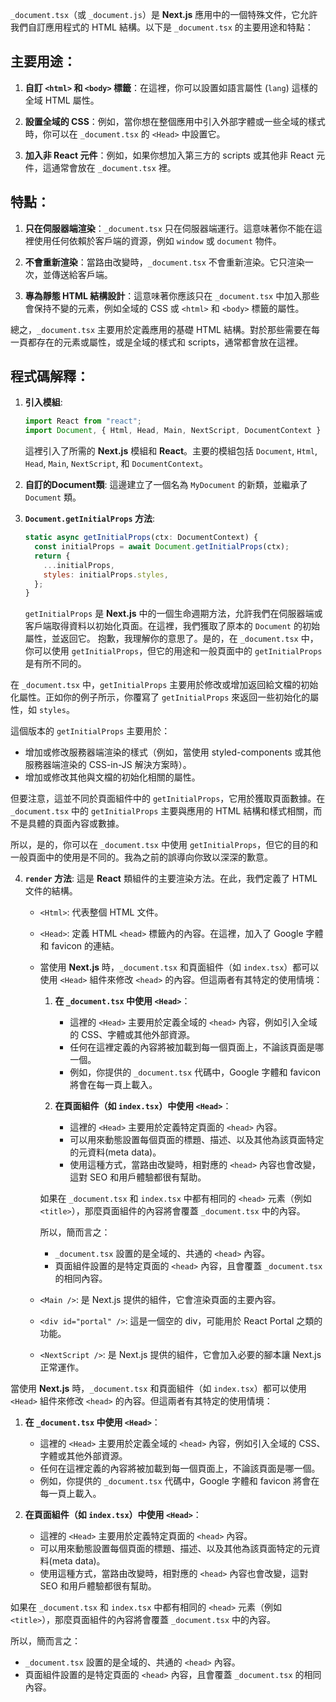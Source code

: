 `_document.tsx`（或 `_document.js`）是 **Next.js** 應用中的一個特殊文件，它允許我們自訂應用程式的 HTML 結構。以下是 `_document.tsx` 的主要用途和特點：

## 主要用途：

1. **自訂 `<html>` 和 `<body>` 標籤**：在這裡，你可以設置如語言屬性 (`lang`) 這樣的全域 HTML 屬性。

2. **設置全域的 CSS**：例如，當你想在整個應用中引入外部字體或一些全域的樣式時，你可以在 `_document.tsx` 的 `<Head>` 中設置它。

3. **加入非 React 元件**：例如，如果你想加入第三方的 scripts 或其他非 React 元件，這通常會放在 `_document.tsx` 裡。

## 特點：

1. **只在伺服器端渲染**：`_document.tsx` 只在伺服器端運行。這意味著你不能在這裡使用任何依賴於客戶端的資源，例如 `window` 或 `document` 物件。

2. **不會重新渲染**：當路由改變時，`_document.tsx` 不會重新渲染。它只渲染一次，並傳送給客戶端。

3. **專為靜態 HTML 結構設計**：這意味著你應該只在 `_document.tsx` 中加入那些會保持不變的元素，例如全域的 CSS 或 `<html>` 和 `<body>` 標籤的屬性。

總之，`_document.tsx` 主要用於定義應用的基礎 HTML 結構。對於那些需要在每一頁都存在的元素或屬性，或是全域的樣式和 scripts，通常都會放在這裡。


## 程式碼解釋：

1. **引入模組**:
   ```jsx
   import React from "react";
   import Document, { Html, Head, Main, NextScript, DocumentContext } from "next/document";
   ```
   這裡引入了所需的 **Next.js** 模組和 **React**。主要的模組包括 `Document`, `Html`, `Head`, `Main`, `NextScript`, 和 `DocumentContext`。

2. **自訂的Document類**:
   這邊建立了一個名為 `MyDocument` 的新類，並繼承了 `Document` 類。

3. **`Document.getInitialProps` 方法**:
   ```jsx
   static async getInitialProps(ctx: DocumentContext) {
     const initialProps = await Document.getInitialProps(ctx);
     return {
       ...initialProps,
       styles: initialProps.styles,
     };
   }
   ```
   `getInitialProps` 是 **Next.js** 中的一個生命週期方法，允許我們在伺服器端或客戶端取得資料以初始化頁面。在這裡，我們獲取了原本的 `Document` 的初始屬性，並返回它。
   抱歉，我理解你的意思了。是的，在 `_document.tsx` 中，你可以使用 `getInitialProps`，但它的用途和一般頁面中的 `getInitialProps` 是有所不同的。

在 `_document.tsx` 中，`getInitialProps` 主要用於修改或增加返回給文檔的初始化屬性。正如你的例子所示，你覆寫了 `getInitialProps` 來返回一些初始化的屬性，如 `styles`。

這個版本的 `getInitialProps` 主要用於：
- 增加或修改服務器端渲染的樣式（例如，當使用 styled-components 或其他服務器端渲染的 CSS-in-JS 解決方案時）。
- 增加或修改其他與文檔的初始化相關的屬性。

但要注意，這並不同於頁面組件中的 `getInitialProps`，它用於獲取頁面數據。在 `_document.tsx` 中的 `getInitialProps` 主要與應用的 HTML 結構和樣式相關，而不是具體的頁面內容或數據。

所以，是的，你可以在 `_document.tsx` 中使用 `getInitialProps`，但它的目的和一般頁面中的使用是不同的。我為之前的誤導向你致以深深的歉意。

4. **`render` 方法**:
   這是 **React** 類組件的主要渲染方法。在此，我們定義了 HTML 文件的結構。

   - `<Html>`: 代表整個 HTML 文件。
   - `<Head>`: 定義 HTML `<head>` 標籤內的內容。在這裡，加入了 Google 字體和 favicon 的連結。
   - 當使用 **Next.js** 時，`_document.tsx` 和頁面組件（如 `index.tsx`）都可以使用 `<Head>` 組件來修改 `<head>` 的內容。但這兩者有其特定的使用情境：
     1. **在 `_document.tsx` 中使用 `<Head>`**：
        - 這裡的 `<Head>` 主要用於定義全域的 `<head>` 內容，例如引入全域的 CSS、字體或其他外部資源。
        - 任何在這裡定義的內容將被加載到每一個頁面上，不論該頁面是哪一個。
        - 例如，你提供的 `_document.tsx` 代碼中，Google 字體和 favicon 將會在每一頁上載入。

     2. **在頁面組件（如 `index.tsx`）中使用 `<Head>`**：
        - 這裡的 `<Head>` 主要用於定義特定頁面的 `<head>` 內容。
        - 可以用來動態設置每個頁面的標題、描述、以及其他為該頁面特定的元資料(meta data)。
        - 使用這種方式，當路由改變時，相對應的 `<head>` 內容也會改變，這對 SEO 和用戶體驗都很有幫助。

     如果在 `_document.tsx` 和 `index.tsx` 中都有相同的 `<head>` 元素（例如 `<title>`），那麼頁面組件的內容將會覆蓋 `_document.tsx` 中的內容。

     所以，簡而言之：
     - `_document.tsx` 設置的是全域的、共通的 `<head>` 內容。
     - 頁面組件設置的是特定頁面的 `<head>` 內容，且會覆蓋 `_document.tsx` 的相同內容。


   - `<Main />`: 是 Next.js 提供的組件，它會渲染頁面的主要內容。
   - `<div id="portal" />`: 這是一個空的 div，可能用於 React Portal 之類的功能。
   - `<NextScript />`: 是 Next.js 提供的組件，它會加入必要的腳本讓 Next.js 正常運作。

當使用 **Next.js** 時，`_document.tsx` 和頁面組件（如 `index.tsx`）都可以使用 `<Head>` 組件來修改 `<head>` 的內容。但這兩者有其特定的使用情境：

1. **在 `_document.tsx` 中使用 `<Head>`**：
   - 這裡的 `<Head>` 主要用於定義全域的 `<head>` 內容，例如引入全域的 CSS、字體或其他外部資源。
   - 任何在這裡定義的內容將被加載到每一個頁面上，不論該頁面是哪一個。
   - 例如，你提供的 `_document.tsx` 代碼中，Google 字體和 favicon 將會在每一頁上載入。

2. **在頁面組件（如 `index.tsx`）中使用 `<Head>`**：
   - 這裡的 `<Head>` 主要用於定義特定頁面的 `<head>` 內容。
   - 可以用來動態設置每個頁面的標題、描述、以及其他為該頁面特定的元資料(meta data)。
   - 使用這種方式，當路由改變時，相對應的 `<head>` 內容也會改變，這對 SEO 和用戶體驗都很有幫助。

如果在 `_document.tsx` 和 `index.tsx` 中都有相同的 `<head>` 元素（例如 `<title>`），那麼頁面組件的內容將會覆蓋 `_document.tsx` 中的內容。

所以，簡而言之：
- `_document.tsx` 設置的是全域的、共通的 `<head>` 內容。
- 頁面組件設置的是特定頁面的 `<head>` 內容，且會覆蓋 `_document.tsx` 的相同內容。
